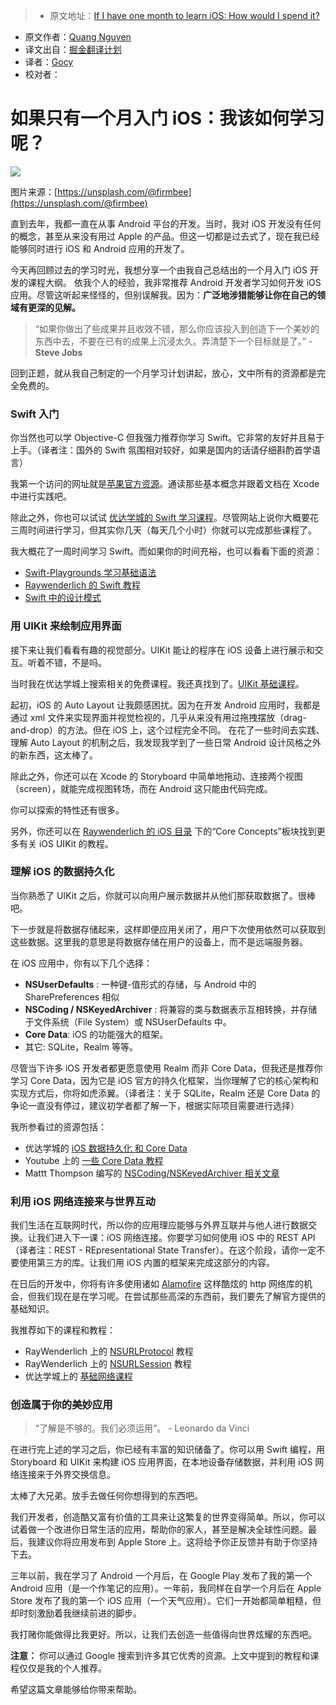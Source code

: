 > * 原文地址：[If I have one month to learn iOS: How would I spend it?](https://android.jlelse.eu/if-i-have-one-month-to-learn-ios-how-would-i-spend-it-a5b2aba87cc2#.8dh9co4nl)
* 原文作者：[Quang Nguyen](https://android.jlelse.eu/@quangctkm9207?source=post_header_lockup)
* 译文出自：[掘金翻译计划](https://github.com/xitu/gold-miner)
* 译者：[Gocy](https://github.com/Gocy015)
* 校对者：

# 如果只有一个月入门 iOS：我该如何学习呢？ #

<img class="progressiveMedia-noscript js-progressiveMedia-inner" src="https://cdn-images-1.medium.com/max/2000/1*7kScZyq1aZUf6bjVC7oA7g.png">

图片来源：[https://unsplash.com/@firmbee](https://unsplash.com/@firmbee) 

直到去年，我都一直在从事 Android 平台的开发。当时，我对 iOS 开发没有任何的概念，甚至从来没有用过 Apple 的产品。但这一切都是过去式了，现在我已经能够同时进行 iOS 和 Android 应用的开发了。

今天再回顾过去的学习时光，我想分享一个由我自己总结出的一个月入门 iOS 开发的课程大纲。
依我个人的经验，我非常推荐 Android 开发者学习如何开发 iOS 应用。尽管这听起来怪怪的，但别误解我。因为：**广泛地涉猎能够让你在自己的领域有更深的见解。**

> “如果你做出了些成果并且收效不错，那么你应该投入到创造下一个美妙的东西中去，不要在已有的成果上沉浸太久。弄清楚下一个目标就是了。” - **Steve Jobs**

回到正题，就从我自己制定的一个月学习计划讲起，放心，文中所有的资源都是完全免费的。

### Swift 入门 ###

你当然也可以学 Objective-C 但我强力推荐你学习 Swift。它非常的友好并且易于上手。（译者注：国外的 Swift 氛围相对较好，如果是国内的话请仔细斟酌首学语言）

我第一个访问的网址就是[苹果官方资源](https://developer.apple.com/library/prerelease/content/documentation/Swift/Conceptual/Swift_Programming_Language/index.html)。通读那些基本概念并跟着文档在 Xcode 中进行实践吧。

除此之外，你也可以试试 [优达学城的 Swift 学习课程](https://www.udacity.com/course/learn-swift-programming-syntax--ud902)。尽管网站上说你大概要花三周时间进行学习，但其实你几天（每天几个小时）你就可以完成那些课程了。

我大概花了一周时间学习 Swift。而如果你的时间充裕，也可以看看下面的资源：

- [Swift-Playgrounds 学习基础语法](https://github.com/danielpi/Swift-Playgrounds) 
- [Raywenderlich 的 Swift 教程](https://www.raywenderlich.com/category/swift)
- [Swift 中的设计模式](https://github.com/ochococo/Design-Patterns-In-Swift)

### 用 UIKit 来绘制应用界面 ###

接下来让我们看看有趣的视觉部分。UIKit 能让的程序在 iOS 设备上进行展示和交互。听着不错，不是吗。

当时我在优达学城上搜索相关的免费课程。我还真找到了。[UIKit 基础课程](https://www.udacity.com/course/uikit-fundamentals--ud788)。

起初，iOS 的 Auto Layout 让我颇感困扰。因为在开发 Android 应用时，我都是通过 xml 文件来实现界面并视觉检视的，几乎从来没有用过拖拽摆放（drag-and-drop）的方法。但在 iOS 上，这个过程完全不同。
在花了一些时间去实践、理解 Auto Layout 的机制之后，我发现我学到了一些日常 Android 设计风格之外的新东西，这太棒了。

除此之外，你还可以在 Xcode 的 Storyboard 中简单地拖动、连接两个视图（screen），就能完成视图转场，而在 Android 这只能由代码完成。

你可以探索的特性还有很多。

另外，你还可以在 [Raywenderlich 的 iOS 目录](https://www.raywenderlich.com/category/ios) 下的“Core Concepts”板块找到更多有关 iOS UIKit 的教程。

### 理解 iOS 的数据持久化 ###

当你熟悉了 UIKit 之后，你就可以向用户展示数据并从他们那获取数据了。很棒吧。

下一步就是将数据存储起来，这样即便应用关闭了，用户下次使用依然可以获取到这些数据。这里我的意思是将数据存储在用户的设备上，而不是远端服务器。

在 iOS 应用中，你有以下几个选择：

- **NSUserDefaults** : 一种键-值形式的存储，与 Android 中的 SharePreferences 相似
- **NSCoding / NSKeyed&#8203;Archiver** : 将兼容的类与数据表示互相转换，并存储于文件系统（File System）或 NSUserDefaults 中。
- **Core Data**: iOS 的功能强大的框架。
- 其它: SQLite，Realm 等等。

尽管当下许多 iOS 开发者都更愿意使用 Realm 而非 Core Data，但我还是推荐你学习 Core Data，因为它是 iOS 官方的持久化框架，当你理解了它的核心架构和实现方式后，你将如虎添翼。（译者注：关于 SQLite，Realm 还是 Core Data 的争论一直没有停过，建议初学者都了解一下，根据实际项目需要进行选择）

我所参看过的资源包括：

- 优达学城的 [iOS 数据持久化 和 Core Data](https://www.udacity.com/course/ios-persistence-and-core-data--ud325)
- Youtube 上的 [一些 Core Data 教程](https://www.youtube.com/results?search_query=core+data)
- Mattt Thompson 编写的 [NSCoding/NSKeyedArchiver 相关文章](http://nshipster.com/nscoding/) 

### 利用 iOS 网络连接来与世界互动 ###

我们生活在互联网时代，所以你的应用理应能够与外界互联并与他人进行数据交换。让我们进入下一课：iOS 网络连接。你要学习如何使用 iOS 中的 REST API（译者注：REST - REpresentational State Transfer）。在这个阶段，请你一定不要使用第三方的库。让我们用 iOS 内置的框架来完成这部分的内容。

在日后的开发中，你将有许多使用诸如 [Alamofire](https://github.com/Alamofire/Alamofire) 这样酷炫的 http 网络库的机会，但我们现在是在学习呢。在尝试那些高深的东西前，我们要先了解官方提供的基础知识。

我推荐如下的课程和教程：

- RayWenderlich 上的 [NSURLProtocol](https://www.raywenderlich.com/76735/using-nsurlprotocol-swift) 教程
- RayWenderlich 上的 [NSURLSession](https://www.raywenderlich.com/110458/nsurlsession-tutorial-getting-started) 教程
- 优达学城上的 [基础网络课程](https://www.udacity.com/course/ios-networking-with-swift--ud421)

### 创造属于你的美妙应用 ###

> “了解是不够的。我们必须运用”。 - Leonardo da Vinci

在进行完上述的学习之后，你已经有丰富的知识储备了。你可以用 Swift 编程，用 Storyboard 和 UIKit 来构建 iOS 应用界面，在本地设备存储数据，并利用 iOS 网络连接来于外界交换信息。

太棒了大兄弟。放手去做任何你想得到的东西吧。

我们开发者，创造酷又富有价值的工具来让这繁复的世界变得简单。所以，你可以试着做一个改进你日常生活的应用，帮助你的家人，甚至是解决全球性问题。最后，我建议你将应用发布到 Apple Store 上。这将给予你正反馈并有助于你坚持下去。

三年以前，我在学习了 Android 一个月后，在 Google Play 发布了我的第一个 Android 应用（是一个作笔记的应用）。一年前，我同样在自学一个月后在 Apple Store 发布了我的第一个 iOS 应用（一个天气应用）。它们一开始都简单粗糙，但却时刻激励着我继续前进的脚步。

我打赌你能做得比我更好。所以，让我们去创造一些值得向世界炫耀的东西吧。

**注意：** 你可以通过 Google 搜索到许多其它优秀的资源。上文中提到的教程和课程仅仅是我的个人推荐。

希望这篇文章能够给你带来帮助。